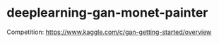 # deeplearning-gan-monet-painter
Competition: https://www.kaggle.com/c/gan-getting-started/overview

